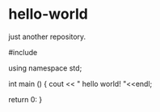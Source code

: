 # hello-world

just another repository.

#include <iostream>
  
  using namespace std;
  
  int main ()
{
  cout << " hello world! "<<endl;
  
  return 0:
  }
